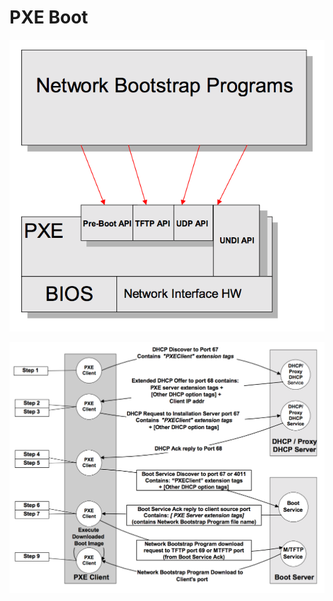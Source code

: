 # PXE Boot

![](../.gitbook/assets/Screen%20Shot%202016-01-16%20at%201.06.37%20PM.png)

![](../.gitbook/assets/Screen%20Shot%202016-01-16%20at%201.05.11%20PM.png)

